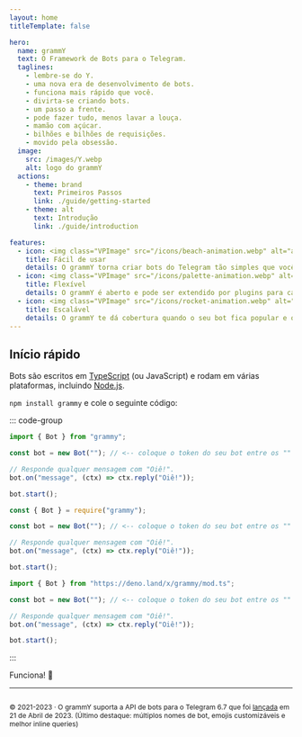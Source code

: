 ```yaml
---
layout: home
titleTemplate: false

hero:
  name: grammY
  text: O Framework de Bots para o Telegram.
  taglines: 
    - lembre-se do Y.
    - uma nova era de desenvolvimento de bots.
    - funciona mais rápido que você.
    - divirta-se criando bots.
    - um passo a frente.
    - pode fazer tudo, menos lavar a louça.
    - mamão com açúcar.
    - bilhões e bilhões de requisições.
    - movido pela obsessão.
  image:
    src: /images/Y.webp
    alt: logo do grammY
  actions:
    - theme: brand
      text: Primeiros Passos
      link: ./guide/getting-started
    - theme: alt
      text: Introdução
      link: ./guide/introduction

features:
  - icon: <img class="VPImage" src="/icons/beach-animation.webp" alt="animação de praia" width="32" height="32">
    title: Fácil de usar
    details: O grammY torna criar bots do Telegram tão simples que você já sabe como fazer isso.
  - icon: <img class="VPImage" src="/icons/palette-animation.webp" alt="animação de paleta de cores" width="32" height="32">
    title: Flexível
    details: O grammY é aberto e pode ser extendido por plugins para caber exatamente nas suas necessidades.
  - icon: <img class="VPImage" src="/icons/rocket-animation.webp" alt="animação de foguete" width="32" height="32">
    title: Escalável
    details: O grammY te dá cobertura quando o seu bot fica popular e o tráfego aumenta.
---
```


<HomeContent>

## Início rápido

Bots são escritos em [TypeScript](https://www.typescriptlang.org) (ou JavaScript) e rodam em várias plataformas, incluindo [Node.js](https://nodejs.org).

`npm install grammy` e cole o seguinte código:

::: code-group

```ts [TypeScript]
import { Bot } from "grammy";

const bot = new Bot(""); // <-- coloque o token do seu bot entre os "" (https://t.me/BotFather)

// Responde qualquer mensagem com "Oiê!".
bot.on("message", (ctx) => ctx.reply("Oiê!"));

bot.start();
```

```js [JavaScript]
const { Bot } = require("grammy");

const bot = new Bot(""); // <-- coloque o token do seu bot entre os "" (https://t.me/BotFather)

// Responde qualquer mensagem com "Oiê!".
bot.on("message", (ctx) => ctx.reply("Oiê!"));

bot.start();
```

```ts [Deno]
import { Bot } from "https://deno.land/x/grammy/mod.ts";

const bot = new Bot(""); // <-- coloque o token do seu bot entre os "" (https://t.me/BotFather)

// Responde qualquer mensagem com "Oiê!".
bot.on("message", (ctx) => ctx.reply("Oiê!"));

bot.start();
```

:::

Funciona! :tada:

<footer id="home-footer">

---

<ClientOnly>
  <ThankYou :s="[
    'Obrigado, ',
    '{name}',
    ', por ser um contribuidor do grammY.',
    ', por criar o grammY.'
  ]" />
</ClientOnly>

<div style="font-size: 0.75rem; display: flex; justify-content: center;">

© 2021-2023 &middot; O grammY suporta a API de bots para o Telegram 6.7 que foi [lançada](https://core.telegram.org/bots/api#april-21-2023) em 21 de Abril de 2023.
(Último destaque: múltiplos nomes de bot, emojis customizáveis e melhor inline queries)

</div>
</footer>
<ClientOnly>
  <LanguagePopup />
</ClientOnly>
</HomeContent>
